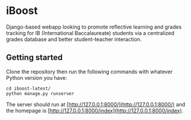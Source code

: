 # iBoost

Django-based webapp looking to promote reflective learning and grades tracking for IB (International Baccalaureate) students via a centralized grades database and better student-teacher interaction. 

## Getting started 
Clone the repository then run the following commands with whatever Python version you have: 
```console
cd iboost-latest/
python manage.py runserver
```
The server should run at [http://127.0.0.1:8000/](http://127.0.0.1:8000/) and the homepage is [http://127.0.0.1:8000/index](http://127.0.0.1:8000/index).
